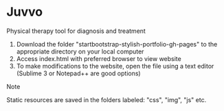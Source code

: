 # Juvvo
Physical therapy tool for diagnosis and treatment

1. Download the folder "startbootstrap-stylish-portfolio-gh-pages" to the appropriate directory on your local computer
2. Access index.html with preferred browser to view website
3. To make modifications to the website, open the file using a text editor (Sublime 3 or Notepad++ are good options)

Note

Static resources are saved in the folders labeled: "css", "img", "js" etc.
